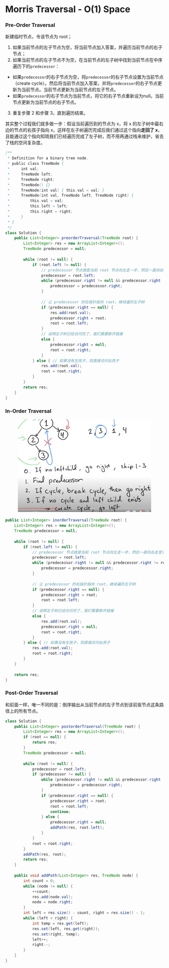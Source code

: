 # Morris Traversal - O(1) Space

### Pre-Order Traversal

新建临时节点，令该节点为 root；

1. 如果当前节点的左子节点为空，将当前节点加入答案，并遍历当前节点的右子节点；
2. 如果当前节点的左子节点不为空，在当前节点的左子树中找到当前节点在中序遍历下的`predecessor`：

* 如果`predecessor`的右子节点为空，将`predecessor`的右子节点设置为当前节点（create cycle）。然后将当前节点加入答案，并将`predecessor`的右子节点更新为当前节点。当前节点更新为当前节点的左子节点。
* 如果`predecessor`的右子节点为当前节点，将它的右子节点重新设为null。当前节点更新为当前节点的右子节点。

3. 重复步骤 2 和步骤 3，直到遍历结束。

其实整个过程我们就多做一步：假设当前遍历到的节点为 x，将 x 的左子树中最右边的节点的右孩子指向 x，这样在左子树遍历完成后我们通过这个指向**走回了 x**，且能通过这个指向知晓我们已经遍历完成了左子树，而不用再通过栈来维护，省去了栈的空间复杂度。

```java
/**
 * Definition for a binary tree node.
 * public class TreeNode {
 *     int val;
 *     TreeNode left;
 *     TreeNode right;
 *     TreeNode() {}
 *     TreeNode(int val) { this.val = val; }
 *     TreeNode(int val, TreeNode left, TreeNode right) {
 *         this.val = val;
 *         this.left = left;
 *         this.right = right;
 *     }
 * }
 */
class Solution {
    public List<Integer> preorderTraversal(TreeNode root) {
        List<Integer> res = new ArrayList<Integer>();
        TreeNode predecessor = null;

        while (root != null) {
            if (root.left != null) {
                // predecessor 节点就是当前 root 节点向左走一步，然后一直向右走至无法走为止
                predecessor = root.left;
                while (predecessor.right != null && predecessor.right != root) {
                    predecessor = predecessor.right;
                }

                // 让 predecessor 的右指针指向 root，继续遍历左子树
                if (predecessor.right == null) {
                    res.add(root.val);
                    predecessor.right = root;
                    root = root.left;
                }
                // 说明左子树已经访问完了，我们需要断开链接
                else {
                    predecessor.right = null;
                    root = root.right;
                }
            } else { // 如果没有左孩子，则直接访问右孩子
                res.add(root.val);
                root = root.right;
            }
        }
        return res;
    }
}
```



### In-Order Traversal

<figure><img src="../../.gitbook/assets/image (7).png" alt="" width="563"><figcaption></figcaption></figure>

```java
public List<Integer> inorderTraversal(TreeNode root) {
    List<Integer> res = new ArrayList<Integer>();
    TreeNode predecessor = null;

    while (root != null) {
        if (root.left != null) {
            // predecessor 节点就是当前 root 节点向左走一步，然后一直向右走至无法走为止
            predecessor = root.left;
            while (predecessor.right != null && predecessor.right != root) {
                predecessor = predecessor.right;
            }

            // 让 predecessor 的右指针指向 root，继续遍历左子树
            if (predecessor.right == null) {
                predecessor.right = root;
                root = root.left;
            }
            // 说明左子树已经访问完了，我们需要断开链接
            else {
                res.add(root.val);
                predecessor.right = null;
                root = root.right;
            }
        } else { // 如果没有左孩子，则直接访问右孩子
            res.add(root.val);
            root = root.right;
        }
    }

    return res;
}
```



### Post-Order Traversal

和前面一样，唯一不同的是：倒序输出从当前节点的左子节点到该前驱节点这条路径上的所有节点。

```java
class Solution {
    public List<Integer> postorderTraversal(TreeNode root) {
        List<Integer> res = new ArrayList<Integer>();
        if (root == null) {
            return res;
        }
        TreeNode predecessor = null;

        while (root != null) {
            predecessor = root.left;
            if (predecessor != null) {
                while (predecessor.right != null && predecessor.right != root) {
                    predecessor = predecessor.right;
                }
                if (predecessor.right == null) {
                    predecessor.right = root;
                    root = root.left;
                    continue;
                } else {
                    predecessor.right = null;
                    addPath(res, root.left);
                }
            }
            root = root.right;
        }
        addPath(res, root);
        return res;
    }

    public void addPath(List<Integer> res, TreeNode node) {
        int count = 0;
        while (node != null) {
            ++count;
            res.add(node.val);
            node = node.right;
        }
        int left = res.size() - count, right = res.size() - 1;
        while (left < right) {
            int temp = res.get(left);
            res.set(left, res.get(right));
            res.set(right, temp);
            left++;
            right--;
        }
    }
}
```
